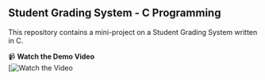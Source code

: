 ## Student Grading System - C Programming  

This repository contains a mini-project on a Student Grading System written in C.

📹 **Watch the Demo Video**  
[![Watch the Video](https://www.linkedin.com/posts/manthanterse_studentgradingsystem-miniproject-programming-activity-7277933657640603648-DpPo?utm_source=share&utm_medium=member_desktop)
